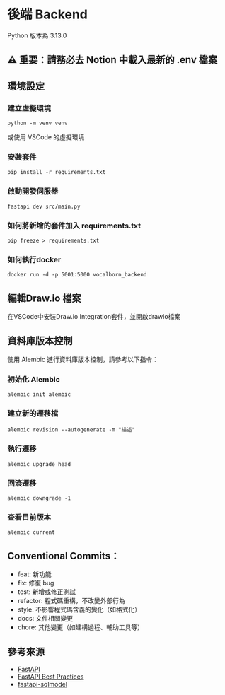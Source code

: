 # 後端 Backend
Python 版本為 3.13.0
## ⚠️ 重要：請務必去 Notion 中載入最新的 .env 檔案

## 環境設定
### 建立虛擬環境
```
python -m venv venv
```
或使用 VSCode 的虛擬環境
### 安裝套件
```
pip install -r requirements.txt
```
### 啟動開發伺服器
```
fastapi dev src/main.py
```
### 如何將新增的套件加入 requirements.txt
```
pip freeze > requirements.txt
```
### 如何執行docker
```
docker run -d -p 5001:5000 vocalborn_backend
```
## 編輯Draw.io 檔案
在VSCode中安裝Draw.io Integration套件，並開啟drawio檔案

## 資料庫版本控制
使用 Alembic 進行資料庫版本控制，請參考以下指令：
### 初始化 Alembic
```
alembic init alembic
```
### 建立新的遷移檔
```
alembic revision --autogenerate -m "描述"
```
### 執行遷移
```
alembic upgrade head
```
### 回滾遷移
```
alembic downgrade -1
```
### 查看目前版本
```
alembic current
```

## Conventional Commits：
- feat: 新功能
- fix: 修復 bug
- test: 新增或修正測試
- refactor: 程式碼重構，不改變外部行為
- style: 不影響程式碼含義的變化（如格式化）
- docs: 文件相關變更
- chore: 其他變更（如建構過程、輔助工具等）
## 參考來源
- [FastAPI](https://fastapi.tiangolo.com/)
- [FastAPI Best Practices](https://github.com/zhanymkanov/fastapi-best-practices)
- [fastapi-sqlmodel](https://github.com/anthonycepeda/fastapi-sqlmodel)